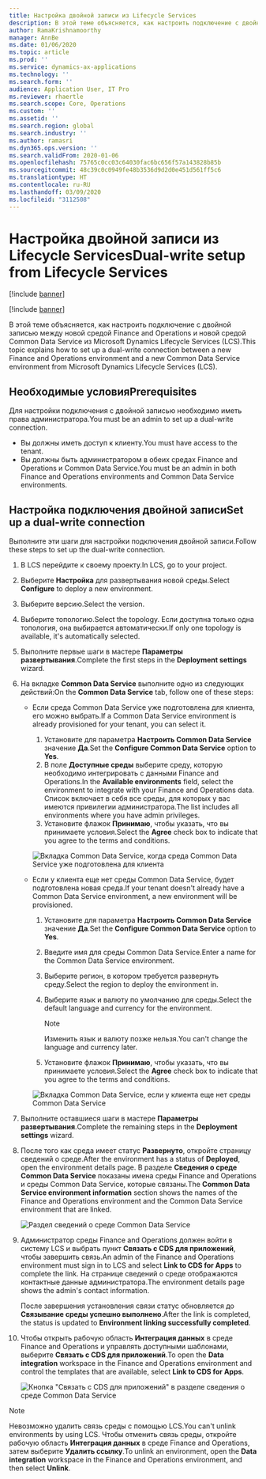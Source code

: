 ```yaml
---
title: Настройка двойной записи из Lifecycle Services
description: В этой теме объясняется, как настроить подключение с двойной записью между новой средой Finance and Operations и новой средой Common Data Service из Microsoft Dynamics Lifecycle Services (LCS).
author: RamaKrishnamoorthy
manager: AnnBe
ms.date: 01/06/2020
ms.topic: article
ms.prod: ''
ms.service: dynamics-ax-applications
ms.technology: ''
ms.search.form: ''
audience: Application User, IT Pro
ms.reviewer: rhaertle
ms.search.scope: Core, Operations
ms.custom: ''
ms.assetid: ''
ms.search.region: global
ms.search.industry: ''
ms.author: ramasri
ms.dyn365.ops.version: ''
ms.search.validFrom: 2020-01-06
ms.openlocfilehash: 75765c0cc03c64030fac6bc656f57a143828b85b
ms.sourcegitcommit: 48c39c0c0949fe48b3536d9d2d0e451d561ff5c6
ms.translationtype: HT
ms.contentlocale: ru-RU
ms.lasthandoff: 03/09/2020
ms.locfileid: "3112508"
---
```

# <a name="dual-write-setup-from-lifecycle-services"></a><span data-ttu-id="1af7f-103">Настройка двойной записи из Lifecycle Services</span><span class="sxs-lookup"><span data-stu-id="1af7f-103">Dual-write setup from Lifecycle Services</span></span>

[!include [banner](../../includes/banner.md)]

[!include [banner](../../includes/preview-banner.md)]

<span data-ttu-id="1af7f-104">В этой теме объясняется, как настроить подключение с двойной записью между новой средой Finance and Operations и новой средой Common Data Service из Microsoft Dynamics Lifecycle Services (LCS).</span><span class="sxs-lookup"><span data-stu-id="1af7f-104">This topic explains how to set up a dual-write connection between a new Finance and Operations environment and a new Common Data Service environment from Microsoft Dynamics Lifecycle Services (LCS).</span></span>

## <a name="prerequisites"></a><span data-ttu-id="1af7f-105">Необходимые условия</span><span class="sxs-lookup"><span data-stu-id="1af7f-105">Prerequisites</span></span>

<span data-ttu-id="1af7f-106">Для настройки подключения с двойной записью необходимо иметь права администратора.</span><span class="sxs-lookup"><span data-stu-id="1af7f-106">You must be an admin to set up a dual-write connection.</span></span>

+ <span data-ttu-id="1af7f-107">Вы должны иметь доступ к клиенту.</span><span class="sxs-lookup"><span data-stu-id="1af7f-107">You must have access to the tenant.</span></span>
+ <span data-ttu-id="1af7f-108">Вы должны быть администратором в обеих средах Finance and Operations и Common Data Service.</span><span class="sxs-lookup"><span data-stu-id="1af7f-108">You must be an admin in both Finance and Operations environments and Common Data Service environments.</span></span>

## <a name="set-up-a-dual-write-connection"></a><span data-ttu-id="1af7f-109">Настройка подключения двойной записи</span><span class="sxs-lookup"><span data-stu-id="1af7f-109">Set up a dual-write connection</span></span>

<span data-ttu-id="1af7f-110">Выполните эти шаги для настройки подключения двойной записи.</span><span class="sxs-lookup"><span data-stu-id="1af7f-110">Follow these steps to set up the dual-write connection.</span></span>

1. <span data-ttu-id="1af7f-111">В LCS перейдите к своему проекту.</span><span class="sxs-lookup"><span data-stu-id="1af7f-111">In LCS, go to your project.</span></span>
2. <span data-ttu-id="1af7f-112">Выберите **Настройка** для развертывания новой среды.</span><span class="sxs-lookup"><span data-stu-id="1af7f-112">Select **Configure** to deploy a new environment.</span></span>
3. <span data-ttu-id="1af7f-113">Выберите версию.</span><span class="sxs-lookup"><span data-stu-id="1af7f-113">Select the version.</span></span> 
4. <span data-ttu-id="1af7f-114">Выберите топологию.</span><span class="sxs-lookup"><span data-stu-id="1af7f-114">Select the topology.</span></span> <span data-ttu-id="1af7f-115">Если доступна только одна топология, она выбирается автоматически.</span><span class="sxs-lookup"><span data-stu-id="1af7f-115">If only one topology is available, it's automatically selected.</span></span>
5. <span data-ttu-id="1af7f-116">Выполните первые шаги в мастере **Параметры развертывания**.</span><span class="sxs-lookup"><span data-stu-id="1af7f-116">Complete the first steps in the **Deployment settings** wizard.</span></span>
6. <span data-ttu-id="1af7f-117">На вкладке **Common Data Service** выполните одно из следующих действий:</span><span class="sxs-lookup"><span data-stu-id="1af7f-117">On the **Common Data Service** tab, follow one of these steps:</span></span>

    - <span data-ttu-id="1af7f-118">Если среда Common Data Service уже подготовлена для клиента, его можно выбрать.</span><span class="sxs-lookup"><span data-stu-id="1af7f-118">If a Common Data Service environment is already provisioned for your tenant, you can select it.</span></span>

        1. <span data-ttu-id="1af7f-119">Установите для параметра **Настроить Common Data Service** значение **Да**.</span><span class="sxs-lookup"><span data-stu-id="1af7f-119">Set the **Configure Common Data Service** option to **Yes**.</span></span>
        2. <span data-ttu-id="1af7f-120">В поле **Доступные среды** выберите среду, которую необходимо интегрировать с данными Finance and Operations.</span><span class="sxs-lookup"><span data-stu-id="1af7f-120">In the **Available environments** field, select the environment to integrate with your Finance and Operations data.</span></span> <span data-ttu-id="1af7f-121">Список включает в себя все среды, для которых у вас имеются привилегии администратора.</span><span class="sxs-lookup"><span data-stu-id="1af7f-121">The list includes all environments where you have admin privileges.</span></span>
        3. <span data-ttu-id="1af7f-122">Установите флажок **Принимаю**, чтобы указать, что вы принимаете условия.</span><span class="sxs-lookup"><span data-stu-id="1af7f-122">Select the **Agree** check box to indicate that you agree to the terms and conditions.</span></span>

        ![Вкладка Common Data Service, когда среда Common Data Service уже подготовлена для клиента](../dual-write/media/lcs_setup_1.png)

    - <span data-ttu-id="1af7f-124">Если у клиента еще нет среды Common Data Service, будет подготовлена новая среда.</span><span class="sxs-lookup"><span data-stu-id="1af7f-124">If your tenant doesn't already have a Common Data Service environment, a new environment will be provisioned.</span></span>

        1. <span data-ttu-id="1af7f-125">Установите для параметра **Настроить Common Data Service** значение **Да**.</span><span class="sxs-lookup"><span data-stu-id="1af7f-125">Set the **Configure Common Data Service** option to **Yes**.</span></span>
        2. <span data-ttu-id="1af7f-126">Введите имя для среды Common Data Service.</span><span class="sxs-lookup"><span data-stu-id="1af7f-126">Enter a name for the Common Data Service environment.</span></span>
        3. <span data-ttu-id="1af7f-127">Выберите регион, в котором требуется развернуть среду.</span><span class="sxs-lookup"><span data-stu-id="1af7f-127">Select the region to deploy the environment in.</span></span>
        4. <span data-ttu-id="1af7f-128">Выберите язык и валюту по умолчанию для среды.</span><span class="sxs-lookup"><span data-stu-id="1af7f-128">Select the default language and currency for the environment.</span></span>

            > [!NOTE]
            > <span data-ttu-id="1af7f-129">Изменить язык и валюту позже нельзя.</span><span class="sxs-lookup"><span data-stu-id="1af7f-129">You can't change the language and currency later.</span></span>

        5. <span data-ttu-id="1af7f-130">Установите флажок **Принимаю**, чтобы указать, что вы принимаете условия.</span><span class="sxs-lookup"><span data-stu-id="1af7f-130">Select the **Agree** check box to indicate that you agree to the terms and conditions.</span></span>

        ![Вкладка Common Data Service, если у клиента еще нет среды Common Data Service](../dual-write/media/lcs_setup_2.png)

7. <span data-ttu-id="1af7f-132">Выполните оставшиеся шаги в мастере **Параметры развертывания**.</span><span class="sxs-lookup"><span data-stu-id="1af7f-132">Complete the remaining steps in the **Deployment settings** wizard.</span></span>
8. <span data-ttu-id="1af7f-133">После того как среда имеет статус **Развернуто**, откройте страницу сведений о среде.</span><span class="sxs-lookup"><span data-stu-id="1af7f-133">After the environment has a status of **Deployed**, open the environment details page.</span></span> <span data-ttu-id="1af7f-134">В разделе **Сведения о среде Common Data Service** показаны имена среды Finance and Operations и среды Common Data Service, которые связаны.</span><span class="sxs-lookup"><span data-stu-id="1af7f-134">The **Common Data Service environment information** section shows the names of the Finance and Operations environment and the Common Data Service environment that are linked.</span></span>

    ![Раздел сведений о среде Common Data Service](../dual-write/media/lcs_setup_3.png)

9. <span data-ttu-id="1af7f-136">Администратор среды Finance and Operations должен войти в систему LCS и выбрать пункт **Связать с CDS для приложений**, чтобы завершить связь.</span><span class="sxs-lookup"><span data-stu-id="1af7f-136">An admin of the Finance and Operations environment must sign in to LCS and select **Link to CDS for Apps** to complete the link.</span></span> <span data-ttu-id="1af7f-137">На странице сведений о среде отображаются контактные данные администратора.</span><span class="sxs-lookup"><span data-stu-id="1af7f-137">The environment details page shows the admin's contact information.</span></span>

    <span data-ttu-id="1af7f-138">После завершения установления связи статус обновляется до **Связывание среды успешно выполнено**.</span><span class="sxs-lookup"><span data-stu-id="1af7f-138">After the link is completed, the status is updated to **Environment linking successfully completed**.</span></span>

10. <span data-ttu-id="1af7f-139">Чтобы открыть рабочую область **Интеграция данных** в среде Finance and Operations и управлять доступными шаблонами, выберите **Связать с CDS для приложений**.</span><span class="sxs-lookup"><span data-stu-id="1af7f-139">To open the **Data integration** workspace in the Finance and Operations environment and control the templates that are available, select **Link to CDS for Apps**.</span></span>

    ![Кнопка "Связать с CDS для приложений" в разделе сведения о среде Common Data Service](../dual-write/media/lcs_setup_4.png)

> [!NOTE]
> <span data-ttu-id="1af7f-141">Невозможно удалить связь среды с помощью LCS.</span><span class="sxs-lookup"><span data-stu-id="1af7f-141">You can't unlink environments by using LCS.</span></span> <span data-ttu-id="1af7f-142">Чтобы отменить связь среды, откройте рабочую область **Интеграция данных** в среде Finance and Operations, затем выберите **Удалить ссылку**.</span><span class="sxs-lookup"><span data-stu-id="1af7f-142">To unlink an environment, open the **Data integration** workspace in the Finance and Operations environment, and then select **Unlink**.</span></span>
